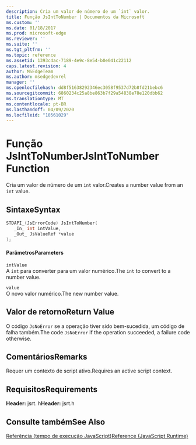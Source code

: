 ```yaml
---
description: Cria um valor de número de um `int` valor.
title: Função JsIntToNumber | Documentos da Microsoft
ms.custom: ''
ms.date: 01/18/2017
ms.prod: microsoft-edge
ms.reviewer: ''
ms.suite: ''
ms.tgt_pltfrm: ''
ms.topic: reference
ms.assetid: 1393c4ac-7189-4e9c-8e54-b0e041c22112
caps.latest.revision: 4
author: MSEdgeTeam
ms.author: msedgedevrel
manager: ''
ms.openlocfilehash: dd8f51638292346ec3058f9537d72b8fd21bebc6
ms.sourcegitcommit: 6860234c25a8be863b7f29a54838e78e120dbb62
ms.translationtype: MT
ms.contentlocale: pt-BR
ms.lasthandoff: 04/09/2020
ms.locfileid: "10561029"
---
```

# <span data-ttu-id="2771c-103">Função JsIntToNumber</span><span class="sxs-lookup"><span data-stu-id="2771c-103">JsIntToNumber Function</span></span>
<span data-ttu-id="2771c-104">Cria um valor de número de um `int` valor.</span><span class="sxs-lookup"><span data-stu-id="2771c-104">Creates a number value from an `int` value.</span></span>  
  
## <span data-ttu-id="2771c-105">Sintaxe</span><span class="sxs-lookup"><span data-stu-id="2771c-105">Syntax</span></span>  
  
```cpp  
STDAPI_(JsErrorCode) JsIntToNumber(  
   _In_ int intValue,  
   _Out_ JsValueRef *value  
);  
```  
  
#### <span data-ttu-id="2771c-106">Parâmetros</span><span class="sxs-lookup"><span data-stu-id="2771c-106">Parameters</span></span>  
 `intValue`  
 <span data-ttu-id="2771c-107">A `int` para converter para um valor numérico.</span><span class="sxs-lookup"><span data-stu-id="2771c-107">The `int` to convert to a number value.</span></span>  
  
 `value`  
 <span data-ttu-id="2771c-108">O novo valor numérico.</span><span class="sxs-lookup"><span data-stu-id="2771c-108">The new number value.</span></span>  
  
## <span data-ttu-id="2771c-109">Valor de retorno</span><span class="sxs-lookup"><span data-stu-id="2771c-109">Return Value</span></span>  
 <span data-ttu-id="2771c-110">O código `JsNoError` se a operação tiver sido bem-sucedida, um código de falha também.</span><span class="sxs-lookup"><span data-stu-id="2771c-110">The code `JsNoError` if the operation succeeded, a failure code otherwise.</span></span>  
  
## <span data-ttu-id="2771c-111">Comentários</span><span class="sxs-lookup"><span data-stu-id="2771c-111">Remarks</span></span>  
 <span data-ttu-id="2771c-112">Requer um contexto de script ativo.</span><span class="sxs-lookup"><span data-stu-id="2771c-112">Requires an active script context.</span></span>  
  
## <span data-ttu-id="2771c-113">Requisitos</span><span class="sxs-lookup"><span data-stu-id="2771c-113">Requirements</span></span>  
 <span data-ttu-id="2771c-114">**Header:** jsrt. h</span><span class="sxs-lookup"><span data-stu-id="2771c-114">**Header:** jsrt.h</span></span>  
  
## <span data-ttu-id="2771c-115">Consulte também</span><span class="sxs-lookup"><span data-stu-id="2771c-115">See Also</span></span>  
 [<span data-ttu-id="2771c-116">Referência (tempo de execução JavaScript)</span><span class="sxs-lookup"><span data-stu-id="2771c-116">Reference (JavaScript Runtime)</span></span>](../chakra-hosting/reference-javascript-runtime.md)